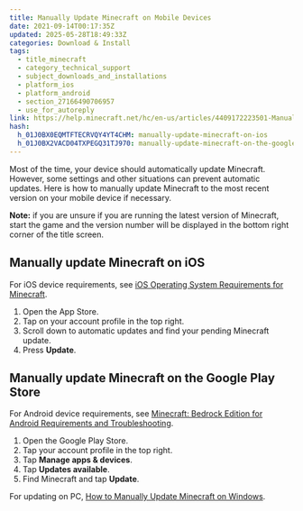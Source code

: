 ```yaml
---
title: Manually Update Minecraft on Mobile Devices
date: 2021-09-14T00:17:35Z
updated: 2025-05-28T18:49:33Z
categories: Download & Install
tags:
  - title_minecraft
  - category_technical_support
  - subject_downloads_and_installations
  - platform_ios
  - platform_android
  - section_27166490706957
  - use_for_autoreply
link: https://help.minecraft.net/hc/en-us/articles/4409172223501-Manually-Update-Minecraft-on-Mobile-Devices
hash:
  h_01J0BX0EQMTFTECRVQY4YT4CHM: manually-update-minecraft-on-ios
  h_01J0BX2VACD04TXPEGQ31TJ970: manually-update-minecraft-on-the-google-play-store
---
```


Most of the time, your device should automatically update Minecraft. However, some settings and other situations can prevent automatic updates. Here is how to manually update Minecraft to the most recent version on your mobile device if necessary.

**Note:** if you are unsure if you are running the latest version of Minecraft, start the game and the version number will be displayed in the bottom right corner of the title screen.

## Manually update Minecraft on iOS

For iOS device requirements, see [iOS Operating System Requirements for Minecraft](./iOS-Operating-System-Requirements-for-Minecraft.md).

1.  Open the App Store.
2.  Tap on your account profile in the top right.
3.  Scroll down to automatic updates and find your pending Minecraft update.
4.  Press **Update**.

## Manually update Minecraft on the Google Play Store

For Android device requirements, see [Minecraft: Bedrock Edition for Android Requirements and Troubleshooting](../Performance-Troubleshooting/Minecraft-Bedrock-Edition-for-Android-Requirements-and-Troubleshooting.md).

1.  Open the Google Play Store.
2.  Tap your account profile in the top right.
3.  Tap **Manage apps & devices**.
4.  Tap **Updates available**.
5.  Find Minecraft and tap **Update**.

For updating on PC, [How to Manually Update Minecraft on Windows](./How-to-Manually-Update-Minecraft-on-Windows.md).
